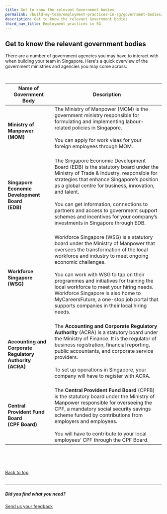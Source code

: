 ```yaml
---
title: Get to know the relevant Government bodies
permalink: /build-my-team/employment-practices-in-sg/government-bodies/
description: Get to know the relevant Government bodies
third_nav_title: Employment practices in SG
---
```

## Get to know the relevant government bodies


There are a number of government agencies you may have to interact with when building your team in Singapore. 
Here's a quick overview of the government ministries and agencies you may come across:

<br>


| Name of Government Body | Description | 
| -------- | -------- |
| **Ministry of Manpower (MOM)**  | The Ministry of Manpower (MOM) is the government ministry responsible for formulating and implementing labour-related policies in Singapore. <br><br> You can apply for work visas for your foreign employees through MOM.<br> <br>| 
| **Singapore Economic Development Board <br>(EDB)** | The Singapore Economic Development Board (EDB) is the statutory board under the Ministry of Trade &amp; Industry, responsible for strategies that enhance Singapore’s position as a global centre for business, innovation, and talent. <br><br>You can get information, connections to partners and access to government support schemes and incentives for your company’s investments in Singapore through EDB.<br><br>|
|**Workforce Singapore <br> (WSG)**  | Workforce Singapore (WSG) is a statutory board under the Ministry of Manpower that oversees the transformation of the local workforce and industry to meet ongoing economic challenges. <br> <br>You can work with WSG to tap on their programmes and initiatives for training the local workforce to meet your hiring needs. Workforce Singapore is also home to MyCareersFuture, a one-stop job portal that supports companies in their local hiring needs.<br><br> |
| **Accounting and Corporate Regulatory Authority <br> (ACRA)** | The **Accounting and Corporate Regulatory Authority** (ACRA) is a statutory board under the Ministry of Finance. It is the regulator of business registration, financial reporting, public accountants, and corporate service providers. <br><br>To set up operations in Singapore, your company will have to register with ACRA.<br><br> |
| **Central Provident Fund Board <br> (CPF Board)** | The **Central Provident Fund Board** (CPFB) is the statutory board under the Ministry of Manpower responsible for overseeing the CPF, a mandatory social security savings scheme funded by contributions from employers and employees. <br><br>You will have to contribute to your local employees’ CPF through the CPF Board.<br>|

<br>
<br>
<br>

[Back to top](#get-to-know-the-relevant-government-bodies)<br><br>

<hr>

##### Did you find what you need?
[Send us your feedback](https://form.gov.sg/642693623cb98f001239be0d)